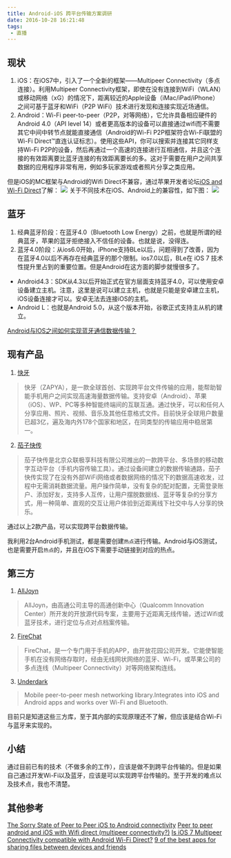 ```yaml
---
title: Android-iOS 跨平台传输方案调研
date: 2016-10-28 16:21:48
tags:
 - 直播
---
```


## 现状
1. iOS：在iOS7中，引入了一个全新的框架——Multipeer Connectivity（多点连接）。利用Multipeer Connectivity框架，即使在没有连接到WiFi（WLAN）或移动网络（xG）的情况下，距离较近的Apple设备（iMac/iPad/iPhone）之间可基于蓝牙和WiFi（P2P WiFi）技术进行发现和连接实现近场通信。
2. Android：Wi-Fi peer-to-peer（P2P，对等网络），它允许具备相应硬件的Android 4.0（API level 14）或者更高版本的设备可以直接通过wifi而不需要其它中间中转节点就能直接通信（Android的Wi-Fi P2P框架符合Wi-Fi联盟的Wi-Fi Direct™直连认证标志）。使用这些API，你可以搜索并连接其它同样支持Wi-Fi P2P的设备，然后再通过一个高速的连接进行互相通信，并且这个连接的有效距离要比蓝牙连接的有效距离要长的多。这对于需要在用户之间共享数据的应用程序非常有用，例如多玩家游戏或者照片分享之类应用。

<!-- more -->

但是iOS的MC框架与Android的Wifi Direct不兼容，通过苹果开发者论坛[iOS and Wi-Fi Direct](https://forums.developer.apple.com/message/49337#49337)了解：
![](https://images-1258496336.cos.ap-chengdu.myqcloud.com/2016/10/video7.png)
关于不同技术在iOS、Android上的兼容性，如下图：
![](https://images-1258496336.cos.ap-chengdu.myqcloud.com/2016/10/video8.png)

## 蓝牙
1. 经典蓝牙阶段：在蓝牙4.0（Bluetooth Low Energy）之前，也就是所谓的经典蓝牙，苹果的蓝牙拒绝接入不信任的设备。也就是说，没得连。
2. 蓝牙4.0阶段：从ios6.0开始，iPhone支持BLe以后，问题得到了改善，因为在蓝牙4.0以后不再存在经典蓝牙的那个限制。ios7.0以后，BLe在 iOS 7 技术性提升里占到的重要位置。但是Android在这方面的脚步就慢很多了。
 - Android4.3：SDK从4.3以后开始正式在官方层面支持蓝牙4.0，可以使用安卓设备建立主机。注意，这里是说可以建立主机，也就是只能是安卓建立主机，iOS设备连接才可以。安卓无法去连接iOS的主机。
 - Android L：也就是Android 5.0，从这个版本开始，谷歌正式支持主从机的建立。

[Android与IOS之间如何实现蓝牙通信数据传输？](https://www.zhihu.com/question/23246210)

## 现有产品
1. [快牙](http://www.kuaiya.cn/)
> 快牙（ZAPYA），是一款全球首创、实现跨平台文件传输的应用，能帮助智能手机用户之间实现高速海量数据传输。支持安卓（Android）、苹果（iOS）、WP、PC等多种智能终端间的互联互通。通过快牙，可以和任何人分享应用、照片、视频、音乐及其他任意格式文件。目前快牙全球用户数量已超3亿，遍及海内外178个国家和地区，在同类型的传输应用中稳居第一。

2. [茄子快传](https://www.ushareit.com/)
> 茄子快传是北京众联极享科技有限公司推出的一款跨平台、多场景的移动数字互动平台（手机内容传输工具）。通过设备间建立的数据传输通路，茄子快传实现了在没有外部WiFi网络或者数据网络的情况下的数据高速收发，过程中无需消耗数据流量。用户操作简单，没有复杂的配对配置，无需登录账户、添加好友，支持多人互传，让用户摆脱数据线、蓝牙等复杂的分享方式，用一种简单、直观的交互让用户体验到近距离线下社交中与人分享的快乐。

通过以上2款产品，可以实现跨平台数据传输。

我利用2台Android手机测试，都是需要创建``热点``进行传输。Android与iOS测试，也是需要开启``热点``的，并且在iOS下需要手动链接到对应的热点。

## 第三方
1. [AllJoyn](https://allseenalliance.org/)
> AllJoyn，由高通公司主导的高通创新中心（Qualcomm Innovation Center）所开发的开放源代码专案，主要用于近距离无线传输，透过Wifi或蓝牙技术，进行定位与点对点档案传输。

2. [FireChat](http://www.opengarden.com/)
> FireChat，是一个专门用于手机的APP，由开放花园公司开发。它能使智能手机在没有网络存取时，经由无线网状网络的蓝牙、Wi-Fi，或苹果公司的多点连线（Multipeer Connectivity）对等网络架构连线。

3. [Underdark](http://underdark.io/)
> Mobile peer-to-peer mesh networking library.Integrates into iOS and Android apps and works over Wi-Fi and Bluetooth.

目前只是知道这些三方库，至于其内部的实现原理还不了解，但应该是结合Wi-Fi与蓝牙来实现的。

## 小结
通过目前已有的技术（不做多余的工作），应该是做不到跨平台传输的。但是如果自己通过开发Wi-Fi以及蓝牙，应该是可以实现跨平台传输的。至于开发的难点以及技术点，我也不清楚。

## 其他参考
[The Sorry State of Peer to Peer iOS to Android connectivity](http://blog.moritzhaarmann.de/blog/2014/04/27/sorry-state-of-p2p/)
[Peer to peer android and iOS with Wifi direct (multipeer connectivity?)](http://stackoverflow.com/questions/28906948/peer-to-peer-android-and-ios-with-wifi-direct-multipeer-connectivity)
[Is iOS 7 Multipeer Connectivity compatible with Android Wi-Fi Direct?](http://stackoverflow.com/questions/19067794/is-ios-7-multipeer-connectivity-compatible-with-android-wi-fi-direct)
[9 of the best apps for sharing files between devices and friends](http://thenextweb.com/apps/2015/07/10/9-of-the-best-apps-for-sharing-files-between-devices-and-friends/)
